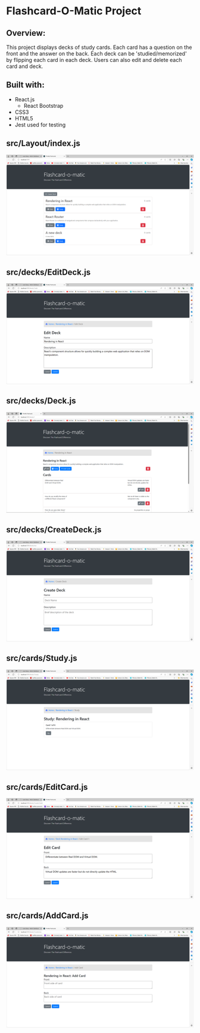 # Flashcard-O-Matic Project

## Overview:
This project displays decks of study cards. Each card has a question on the front and the answer on the back. Each deck can be 'studied/memorized' by flipping each card in each deck. Users can also edit and delete each card and deck.

## Built with:
  * React.js
      * React Bootstrap
  * CSS3
  * HTML5
  * Jest used for testing

## src/Layout/index.js

![Alt text](https://github.com/jlee55504/flashcard-o-matic-project/blob/main/src/imgs/Flashcard-o-matic%20project%20home%20screen%20image.png?raw=true "Flashcard-o-matic-project 'Layout/home' screen")


## src/decks/EditDeck.js

![Alt text](https://github.com/jlee55504/flashcard-o-matic-project/blob/main/src/imgs/Flashcard-o-matic%20project%20Edit%20Deck%20screen%20image.png?raw=true "Flashcard-o-matic-project 'Edit Deck' screen")


## src/decks/Deck.js

![Alt text](https://github.com/jlee55504/flashcard-o-matic-project/blob/main/src/imgs/Flashcard-o-matic-project%20Deck%20screen%20image.png?raw=true "Flashcard-o-matic-project 'Deck' screen")


## src/decks/CreateDeck.js

![Alt text](https://github.com/jlee55504/flashcard-o-matic-project/blob/main/src/imgs/Flashcard-o-matic%20project%20Create%20Deck%20screen%20image.png?raw=true "Flashcard-o-matic-project 'Create Deck' screen")


## src/cards/Study.js

![Alt text](https://github.com/jlee55504/flashcard-o-matic-project/blob/main/src/imgs/Flashcard-o-matic%20project%20Study%20screen%20image.png?raw=true "Flashcard-o-matic-project 'Study' screen")

## src/cards/EditCard.js

![Alt text](https://github.com/jlee55504/flashcard-o-matic-project/blob/main/src/imgs/Flashcard-o-matic%20project%20Edit%20Card%20screen%20image.png?raw=true "Flashcard-o-matic-project 'Edit Card' screen")

## src/cards/AddCard.js

![Alt text](https://github.com/jlee55504/flashcard-o-matic-project/blob/main/src/imgs/Flashcard-o-matic%20project%20Add%20Card%20screen%20image.png?raw=true "Flashcard-o-matic-project 'Add Card' screen")


